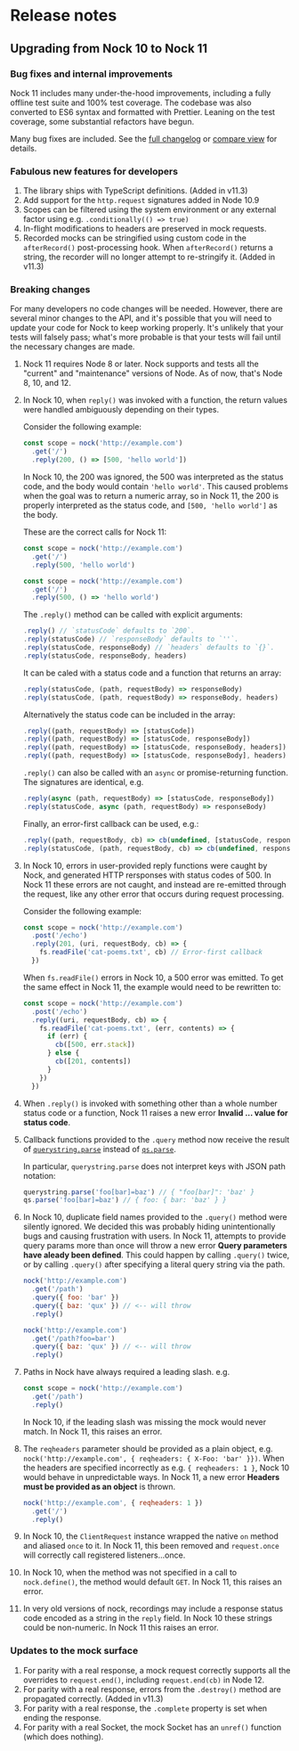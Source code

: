# Release notes

## Upgrading from Nock 10 to Nock 11

### Bug fixes and internal improvements

Nock 11 includes many under-the-hood improvements, including a fully offline
test suite and 100% test coverage. The codebase was also converted to ES6
syntax and formatted with Prettier. Leaning on the test coverage, some
substantial refactors have begun.

Many bug fixes are included. See the [full changelog][changelog] or
[compare view][compare] for details.

### Fabulous new features for developers

1. The library ships with TypeScript definitions. (Added in v11.3)
1. Add support for the `http.request` signatures added in Node 10.9
1. Scopes can be filtered using the system environment or any external factor
   using e.g. `.conditionally(() => true)`
1. In-flight modifications to headers are preserved in mock requests.
1. Recorded mocks can be stringified using custom code in the `afterRecord()`
   post-processing hook. When `afterRecord()` returns a string, the
   recorder will no longer attempt to re-stringify it. (Added in v11.3)

### Breaking changes

For many developers no code changes will be needed. However, there are several
minor changes to the API, and it's possible that you will need to update your
code for Nock to keep working properly. It's unlikely that your tests will
falsely pass; what's more probable is that your tests will fail until the
necessary changes are made.

1. Nock 11 requires Node 8 or later. Nock supports and tests all the "current"
   and "maintenance" versions of Node. As of now, that's Node 8, 10, and 12.

1. In Nock 10, when `reply()` was invoked with a function, the return values were
   handled ambiguously depending on their types.

   Consider the following example:

   ```js
   const scope = nock('http://example.com')
     .get('/')
     .reply(200, () => [500, 'hello world'])
   ```

   In Nock 10, the 200 was ignored, the 500 was interpreted as the status
   code, and the body would contain `'hello world'`. This caused problems
   when the goal was to return a numeric array, so in Nock 11, the 200 is
   properly interpreted as the status code, and `[500, 'hello world']` as the
   body.

   These are the correct calls for Nock 11:

   ```js
   const scope = nock('http://example.com')
     .get('/')
     .reply(500, 'hello world')

   const scope = nock('http://example.com')
     .get('/')
     .reply(500, () => 'hello world')
   ```

   The `.reply()` method can be called with explicit arguments:

   ```js
   .reply() // `statusCode` defaults to `200`.
   .reply(statusCode) // `responseBody` defaults to `''`.
   .reply(statusCode, responseBody) // `headers` defaults to `{}`.
   .reply(statusCode, responseBody, headers)
   ```

   It can be caled with a status code and a function that returns an array:

   ```js
   .reply(statusCode, (path, requestBody) => responseBody)
   .reply(statusCode, (path, requestBody) => responseBody, headers)
   ```

   Alternatively the status code can be included in the array:

   ```js
   .reply((path, requestBody) => [statusCode])
   .reply((path, requestBody) => [statusCode, responseBody])
   .reply((path, requestBody) => [statusCode, responseBody, headers])
   .reply((path, requestBody) => [statusCode, responseBody], headers)
   ```

   `.reply()` can also be called with an `async` or promise-returning function. The
   signatures are identical, e.g.

   ```js
   .reply(async (path, requestBody) => [statusCode, responseBody])
   .reply(statusCode, async (path, requestBody) => responseBody)
   ```

   Finally, an error-first callback can be used, e.g.:

   ```js
   .reply((path, requestBody, cb) => cb(undefined, [statusCode, responseBody]))
   .reply(statusCode, (path, requestBody, cb) => cb(undefined, responseBody))
   ```

1. In Nock 10, errors in user-provided reply functions were caught by Nock, and
   generated HTTP rersponses with status codes of 500. In Nock 11 these errors
   are not caught, and instead are re-emitted through the request, like any
   other error that occurs during request processing.

   Consider the following example:

   ```js
   const scope = nock('http://example.com')
     .post('/echo')
     .reply(201, (uri, requestBody, cb) => {
       fs.readFile('cat-poems.txt', cb) // Error-first callback
     })
   ```

   When `fs.readFile()` errors in Nock 10, a 500 error was emitted. To get the
   same effect in Nock 11, the example would need to be rewritten to:

   ```js
   const scope = nock('http://example.com')
     .post('/echo')
     .reply((uri, requestBody, cb) => {
       fs.readFile('cat-poems.txt', (err, contents) => {
         if (err) {
           cb([500, err.stack])
         } else {
           cb([201, contents])
         }
       })
     })
   ```

1. When `.reply()` is invoked with something other than a whole number status
   code or a function, Nock 11 raises a new error **Invalid ... value for status code**.

1. Callback functions provided to the `.query` method now receive the result of
   [`querystring.parse`](https://nodejs.org/api/querystring.html#querystring_querystring_parse_str_sep_eq_options)
   instead of [`qs.parse`](https://github.com/ljharb/qs#parsing-objects).

   In particular, `querystring.parse` does not interpret keys with JSON
   path notation:

   ```js
   querystring.parse('foo[bar]=baz') // { "foo[bar]": 'baz' }
   qs.parse('foo[bar]=baz') // { foo: { bar: 'baz' } }
   ```

1. In Nock 10, duplicate field names provided to the `.query()` method were
   silently ignored. We decided this was probably hiding unintentionally bugs
   and causing frustration with users. In Nock 11, attempts to provide query
   params more than once will throw a new error
   **Query parameters have aleady been defined**. This could happen by calling
   `.query()` twice, or by calling `.query()` after specifying a literal query
   string via the path.

   ```js
   nock('http://example.com')
     .get('/path')
     .query({ foo: 'bar' })
     .query({ baz: 'qux' }) // <-- will throw
     .reply()

   nock('http://example.com')
     .get('/path?foo=bar')
     .query({ baz: 'qux' }) // <-- will throw
     .reply()
   ```

1. Paths in Nock have always required a leading slash. e.g.

   ```js
   const scope = nock('http://example.com')
     .get('/path')
     .reply()
   ```

   In Nock 10, if the leading slash was missing the mock would never match. In
   Nock 11, this raises an error.

1. The `reqheaders` parameter should be provided as a plain object, e.g.
   `nock('http://example.com', { reqheaders: { X-Foo: 'bar' }})`. When the
   headers are specified incorrectly as e.g. `{ reqheaders: 1 }`, Nock 10 would
   behave in unpredictable ways. In Nock 11, a new error
   **Headers must be provided as an object** is thrown.

   ```js
   nock('http://example.com', { reqheaders: 1 })
     .get('/')
     .reply()
   ```

1. In Nock 10, the `ClientRequest` instance wrapped the native `on` method
   and aliased `once` to it. In Nock 11, this been removed and `request.once`
   will correctly call registered listeners...once.

1. In Nock 10, when the method was not specified in a call to `nock.define()`,
   the method would default `GET`. In Nock 11, this raises an error.

1. In very old versions of nock, recordings may include a response status
   code encoded as a string in the `reply` field. In Nock 10 these strings could
   be non-numeric. In Nock 11 this raises an error.

### Updates to the mock surface

1. For parity with a real response, a mock request correctly supports all
   the overrides to `request.end()`, including `request.end(cb)` in Node 12.
1. For parity with a real response, errors from the `.destroy()` method
   are propagated correctly. (Added in v11.3)
1. For parity with a real response, the `.complete` property is set when
   ending the response.
1. For parity with a real Socket, the mock Socket has an `unref()` function
   (which does nothing).

[changelog]: https://github.com/nock/nock/releases
[compare]: https://github.com/nock/nock/compare/v10.0.6...v11.3.0@next
